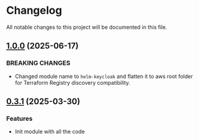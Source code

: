 # Changelog

All notable changes to this project will be documented in this file.
## [1.0.0]() (2025-06-17)

### BREAKING CHANGES

* Changed module name to `helm-keycloak` and flatten it to aws root folder for Terraform Registry discovery compatibility.

## [0.3.1]() (2025-03-30)

### Features

* Init module with all the code
